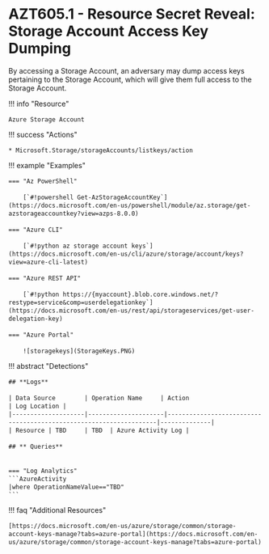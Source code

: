 # AZT605.1 - Resource Secret Reveal: Storage Account Access Key Dumping

By accessing a Storage Account, an adversary may dump access keys pertaining to the Storage Account, which will give them full access to the Storage Account.

!!! info "Resource" 

	Azure Storage Account

!!! success "Actions"

	* Microsoft.Storage/storageAccounts/listkeys/action

!!! example "Examples"

    === "Az PowerShell"

		[`#!powershell Get-AzStorageAccountKey`](https://docs.microsoft.com/en-us/powershell/module/az.storage/get-azstorageaccountkey?view=azps-8.0.0)

	=== "Azure CLI"
	
		[`#!python az storage account keys`](https://docs.microsoft.com/en-us/cli/azure/storage/account/keys?view=azure-cli-latest)

	=== "Azure REST API"
	
		[`#!python https://{myaccount}.blob.core.windows.net/?restype=service&comp=userdelegationkey`](https://docs.microsoft.com/en-us/rest/api/storageservices/get-user-delegation-key)	

    === "Azure Portal"

		![storagekeys](StorageKeys.PNG)

!!! abstract "Detections"

	## **Logs** 

    | Data Source        | Operation Name     | Action                                                            | Log Location |
    |--------------------|---------------------|-------------------------------------------------------------------|--------------|
    | Resource | TBD	 | TBD	| Azure Activity Log |
    
    ## ** Queries**


	=== "Log Analytics"
	```AzureActivity 
 	|where OperationNameValue=="TBD"
	```


!!! faq "Additional Resources"

	[https://docs.microsoft.com/en-us/azure/storage/common/storage-account-keys-manage?tabs=azure-portal](https://docs.microsoft.com/en-us/azure/storage/common/storage-account-keys-manage?tabs=azure-portal)
